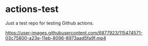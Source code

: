 # actions-test
Just a test repo for testing Github actions.

https://user-images.githubusercontent.com/6877923/115474571-03c75800-a23e-11eb-8096-8973aad5fa9f.mp4
